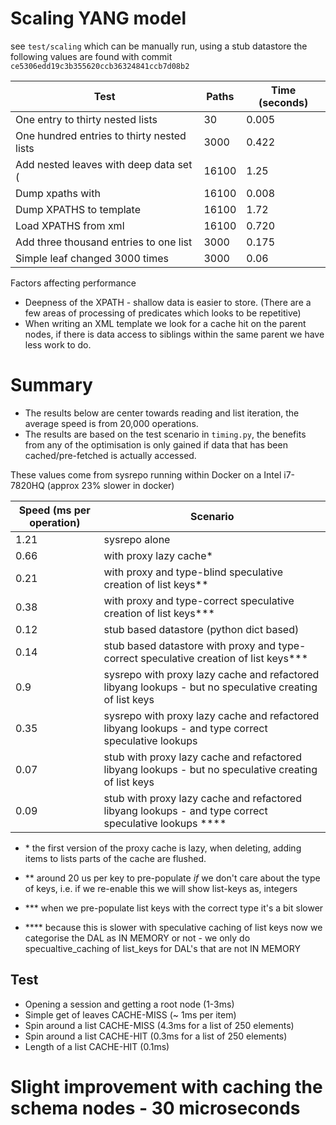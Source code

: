 # Scaling YANG model

see `test/scaling` which can be manually run, using a stub datastore the following values are found with commit `ce5306edd19c3b355620ccb36324841ccb7d08b2`

|Test                                                  | Paths     | Time (seconds) |
|------------------------------------------------------|-----------|----------------|
| One entry to thirty nested lists                     | 30        | 0.005          |
| One hundred entries to thirty nested lists           | 3000      | 0.422          |
| Add nested leaves with deep data set (               | 16100     | 1.25           |
| Dump xpaths with                                     | 16100     | 0.008          |
| Dump XPATHS to template                              | 16100     | 1.72           |
| Load XPATHS from xml                                 | 16100     | 0.720          |
| Add three thousand entries to one list               | 3000      | 0.175          |
| Simple leaf changed 3000 times                       | 3000      | 0.06           |


Factors affecting performance

 - Deepness of the XPATH - shallow data is easier to store. (There are a few areas of processing of predicates which looks to be repetitive)
 - When writing an XML template we look for a cache hit on the parent nodes, if there is data access to siblings within the same parent we have less work to do.
 


# Summary

- The results below are center towards reading and list iteration, the average speed is from 20,000 operations.
- The results are based on the test scenario in `timing.py`, the benefits from any of the optimisation is only gained if data that has been cached/pre-fetched is actually accessed.


These values come from sysrepo running within Docker on a Intel i7-7820HQ (approx 23% slower in docker)


| Speed (ms per operation)     | Scenario                       |
|------------------------------|--------------------------------|
| 1.21                         | sysrepo alone                  |
| 0.66                         | with proxy lazy cache*         |
| 0.21                         | with proxy and type-blind speculative creation of list keys\** |
| 0.38                         | with proxy and type-correct speculative creation of list keys\***  |
| 0.12                         | stub based datastore (python dict based)       |
| 0.14                         | stub based datastore with proxy and type-correct speculative creation of list keys\*** |
| 0.9                          | sysrepo with proxy lazy cache and refactored libyang lookups - but no speculative creating of list keys |
| 0.35                         | sysrepo with proxy lazy cache and refactored libyang lookups - and type correct speculative lookups |
| 0.07                         | stub with proxy lazy cache and refactored libyang lookups - but no speculative creating of list keys |
| 0.09                         | stub with proxy lazy cache and refactored libyang lookups - and type correct speculative lookups \**** |


- \* the first version of the proxy cache is lazy, when deleting, adding items to lists parts of the cache are flushed.

- \** around 20 us per key to pre-populate *if* we don't care about the type of keys, i.e. if we re-enable this we will show list-keys as, integers

- \*** when we pre-populate list keys with the correct type it's a bit slower

- \**** because this is slower with speculative caching of list keys now we categorise the DAL as IN MEMORY or not - we only do specualtive_caching of list_keys for DAL's that are not IN MEMORY


## Test

 - Opening a session and getting a root node (1-3ms)
 - Simple get of leaves CACHE-MISS (~ 1ms per item)
 - Spin around a list CACHE-MISS (4.3ms for a list of 250 elements)
 - Spin around a list CACHE-HIT (0.3ms for a list of 250 elements)
 - Length of a list CACHE-HIT (0.1ms)


# Slight improvement with caching the schema nodes - 30 microseconds
